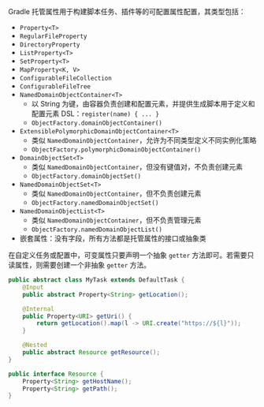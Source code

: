 Gradle 托管属性用于构建脚本任务、插件等的可配置属性配置，其类型包括：
- `Property<T>`
- `RegularFileProperty`
- `DirectoryProperty`
- `ListProperty<T>`
- `SetProperty<T>`
- `MapProperty<K, V>`
- `ConfigurableFileCollection`
- `ConfigurableFileTree`
- `NamedDomainObjectContainer<T>`
	- 以 String 为键，由容器负责创建和配置元素，并提供生成脚本用于定义和配置元素 DSL：`register(name) { ... }`
	- `ObjectFactory.domainObjectContainer()`
- `ExtensiblePolymorphicDomainObjectContainer<T>`
	- 类似 `NamedDomainObjectContainer`，允许为不同类型定义不同实例化策略
	- `ObjectFactory.polymorphicDomainObjectContainer()`
- `DomainObjectSet<T>`
	- 类似 `NamedDomainObjectContainer`，但没有键值对，不负责创建元素
	- `ObjectFactory.domainObjectSet()`
- `NamedDomainObjectSet<T>`
	- 类似 `NamedDomainObjectContainer`，但不负责创建元素
	- `ObjectFactory.namedDomainObjectSet()`
- `NamedDomainObjectList<T>`
	- 类似 `NamedDomainObjectContainer`，但不负责管理元素
	- `ObjectFactory.namedDomainObjectList()`
- 嵌套属性：没有字段，所有方法都是托管属性的接口或抽象类

在自定义任务或配置中，可变属性只要声明一个抽象 `getter` 方法即可。若需要只读属性，则需要创建一个非抽象 `getter` 方法。

```java
public abstract class MyTask extends DefaultTask {
    @Input
    public abstract Property<String> getLocation();

    @Internal
    public Property<URI> getUri() {
        return getLocation().map(l -> URI.create("https://${l}"));
    }

    @Nested
    public abstract Resource getResource(); 
}

public interface Resource {
    Property<String> getHostName();
    Property<String> getPath();
}
```

